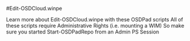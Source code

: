 #Edit-OSDCloud.winpe

Learn more about Edit-OSDCloud.winpe with these OSDPad scripts
All of these scripts require Administrative Rights (i.e. mounting a WIM)
So make sure you started Start-OSDPadRepo from an Admin PS Session